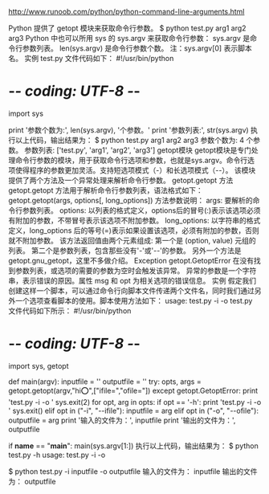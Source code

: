 http://www.runoob.com/python/python-command-line-arguments.html



Python 提供了 getopt 模块来获取命令行参数。
$ python test.py arg1 arg2 arg3
Python 中也可以所用 sys 的 sys.argv 来获取命令行参数：
sys.argv 是命令行参数列表。
len(sys.argv) 是命令行参数个数。
注：sys.argv[0] 表示脚本名。
实例
test.py 文件代码如下：
#!/usr/bin/python
# -*- coding: UTF-8 -*-

import sys

print '参数个数为:', len(sys.argv), '个参数。'
print '参数列表:', str(sys.argv)
执行以上代码，输出结果为：
$ python test.py arg1 arg2 arg3
参数个数为: 4 个参数。
参数列表: ['test.py', 'arg1', 'arg2', 'arg3']
getopt模块
getopt模块是专门处理命令行参数的模块，用于获取命令行选项和参数，也就是sys.argv。命令行选项使得程序的参数更加灵活。支持短选项模式（-）和长选项模式（--）。
该模块提供了两个方法及一个异常处理来解析命令行参数。
getopt.getopt 方法
getopt.getopt 方法用于解析命令行参数列表，语法格式如下：
getopt.getopt(args, options[, long_options])
方法参数说明：
args: 要解析的命令行参数列表。
options: 以列表的格式定义，options后的冒号(:)表示该选项必须有附加的参数，不带冒号表示该选项不附加参数。
long_options: 以字符串的格式定义，long_options 后的等号(=)表示如果设置该选项，必须有附加的参数，否则就不附加参数。
该方法返回值由两个元素组成: 第一个是 (option, value) 元组的列表。 第二个是参数列表，包含那些没有'-'或'--'的参数。
另外一个方法是 getopt.gnu_getopt，这里不多做介绍。
Exception getopt.GetoptError
在没有找到参数列表，或选项的需要的参数为空时会触发该异常。
异常的参数是一个字符串，表示错误的原因。属性 msg 和 opt 为相关选项的错误信息。
实例
假定我们创建这样一个脚本，可以通过命令行向脚本文件传递两个文件名，同时我们通过另外一个选项查看脚本的使用。脚本使用方法如下：
usage: test.py -i <inputfile> -o <outputfile>
test.py 文件代码如下所示：
#!/usr/bin/python
# -*- coding: UTF-8 -*-

import sys, getopt

def main(argv):
   inputfile = ''
   outputfile = ''
   try:
      opts, args = getopt.getopt(argv,"hi:o:",["ifile=","ofile="])
   except getopt.GetoptError:
      print 'test.py -i <inputfile> -o <outputfile>'
      sys.exit(2)
   for opt, arg in opts:
      if opt == '-h':
         print 'test.py -i <inputfile> -o <outputfile>'
         sys.exit()
      elif opt in ("-i", "--ifile"):
         inputfile = arg
      elif opt in ("-o", "--ofile"):
         outputfile = arg
   print '输入的文件为：', inputfile
   print '输出的文件为：', outputfile

if __name__ == "__main__":
   main(sys.argv[1:])
执行以上代码，输出结果为：
$ python test.py -h
usage: test.py -i <inputfile> -o <outputfile>

$ python test.py -i inputfile -o outputfile
输入的文件为： inputfile
输出的文件为： outputfile